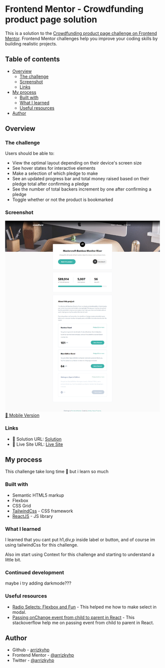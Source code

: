 # Frontend Mentor - Crowdfunding product page solution

This is a solution to the [Crowdfunding product page challenge on Frontend Mentor](https://www.frontendmentor.io/challenges/crowdfunding-product-page-7uvcZe7ZR). Frontend Mentor challenges help you improve your coding skills by building realistic projects.

## Table of contents

- [Overview](#overview)
  - [The challenge](#the-challenge)
  - [Screenshot](#screenshot)
  - [Links](#links)
- [My process](#my-process)
  - [Built with](#built-with)
  - [What I learned](#what-i-learned)
  - [Useful resources](#useful-resources)
- [Author](#author)

## Overview

### The challenge

Users should be able to:

- View the optimal layout depending on their device's screen size
- See hover states for interactive elements
- Make a selection of which pledge to make
- See an updated progress bar and total money raised based on their pledge total after confirming a pledge
- See the number of total backers increment by one after confirming a pledge
- Toggle whether or not the product is bookmarked

### Screenshot

![desktop](./desktop.png)
[📱 Mobile Version](./mobile.png)

### Links

- 📌 Solution URL: [Solution](https://github.com/arrizkyhp/fm-crowdfunding-product-page)
- 🎪 Live Site URL: [Live Site](https://arrizkyhp.github.io/fm-crowdfunding-product-page/)

## My process

This challenge take long time 🤣 but i learn so much

### Built with

- Semantic HTML5 markup
- Flexbox
- CSS Grid
- [TailwindCss](https://tailwindcss.com/) - CSS framework
- [ReactJS](https://reactjs.org/) - JS library

### What I learned

I learned that you cant put h1,div,p inside label or button, and of course im using tailwindCss for this challenge.

Also im start using Context for this challenge and starting to understand a little bit.

### Continued development

maybe i try adding darkmode???

### Useful resources

- [Radio Selects: Flexbox and Fun](https://codepen.io/adamstuartclark/pen/pbYVYR) - This helped me how to make select in modal.
- [Passing onChange event from child to parent in React](https://stackoverflow.com/questions/62334342/passing-onchange-event-from-child-to-parent-in-react) - This stackoverflow help me on passing event from child to parent in React.

## Author

- Github - [arrizkyhp](https://github.com/arrizkyhp)
- Frontend Mentor - [@arrizkyhp](https://www.frontendmentor.io/profile/arrizkyhp)
- Twitter - [@arrizkyhp](https://twitter.com/arrizkyhp)
